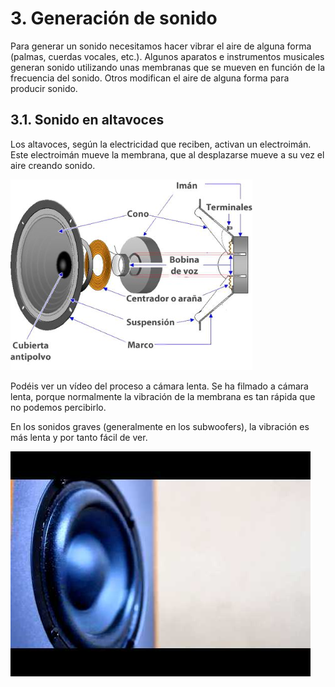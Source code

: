 # 3. Generación de sonido

Para generar un sonido necesitamos hacer vibrar el aire de alguna forma (palmas, cuerdas vocales, etc.). Algunos aparatos e instrumentos musicales generan sonido utilizando unas membranas que se mueven en función de la frecuencia del sonido. Otros modifican el aire de alguna forma para producir sonido.

## 3.1. Sonido en altavoces

Los altavoces, según la electricidad que reciben, activan un electroimán. Este electroimán mueve la membrana, que al desplazarse mueve a su vez el aire creando sonido.

![imagen](img/2020-03-31-10-58-00.png)

Podéis ver un vídeo del proceso a cámara lenta. Se ha filmado a cámara lenta, porque normalmente la vibración de la membrana es tan rápida que no podemos percibirlo.

En los sonidos graves (generalmente en los subwoofers), la vibración es más lenta y por tanto fácil de ver.

![imagen](img/2020-03-31-10-58-15.png)
